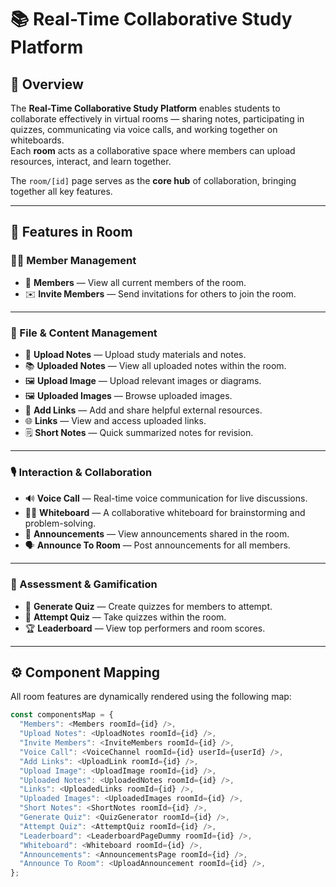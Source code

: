 # 📚 Real-Time Collaborative Study Platform

## 🧠 Overview
The **Real-Time Collaborative Study Platform** enables students to collaborate effectively in virtual rooms — sharing notes, participating in quizzes, communicating via voice calls, and working together on whiteboards.  
Each **room** acts as a collaborative space where members can upload resources, interact, and learn together.

The `room/[id]` page serves as the **core hub** of collaboration, bringing together all key features.

---

## 🚀 Features in Room

### 🧍‍♂️ Member Management
- 👥 **Members** — View all current members of the room.  
- ✉️ **Invite Members** — Send invitations for others to join the room.

---

### 📄 File & Content Management
- 📝 **Upload Notes** — Upload study materials and notes.  
- 📚 **Uploaded Notes** — View all uploaded notes within the room.  
- 🖼️ **Upload Image** — Upload relevant images or diagrams.  
- 🖼️ **Uploaded Images** — Browse uploaded images.  
- 🔗 **Add Links** — Add and share helpful external resources.  
- 🌐 **Links** — View and access uploaded links.  
- 🗒️ **Short Notes** — Quick summarized notes for revision.

---

### 🎙️ Interaction & Collaboration
- 🔊 **Voice Call** — Real-time voice communication for live discussions.  
- 🧑‍🏫 **Whiteboard** — A collaborative whiteboard for brainstorming and problem-solving.  
- 📢 **Announcements** — View announcements shared in the room.  
- 🗣️ **Announce To Room** — Post announcements for all members.

---

### 🧩 Assessment & Gamification
- 🧮 **Generate Quiz** — Create quizzes for members to attempt.  
- 🧠 **Attempt Quiz** — Take quizzes within the room.  
- 🏆 **Leaderboard** — View top performers and room scores.

---

## ⚙️ Component Mapping

All room features are dynamically rendered using the following map:

```javascript
const componentsMap = {
  "Members": <Members roomId={id} />,
  "Upload Notes": <UploadNotes roomId={id} />,
  "Invite Members": <InviteMembers roomId={id} />,
  "Voice Call": <VoiceChannel roomId={id} userId={userId} />,
  "Add Links": <UploadLink roomId={id} />,
  "Upload Image": <UploadImage roomId={id} />,
  "Uploaded Notes": <UploadedNotes roomId={id} />,
  "Links": <UploadedLinks roomId={id} />,
  "Uploaded Images": <UploadedImages roomId={id} />,
  "Short Notes": <ShortNotes roomId={id} />,
  "Generate Quiz": <QuizGenerator roomId={id} />,
  "Attempt Quiz": <AttemptQuiz roomId={id} />,
  "Leaderboard": <LeaderboardPageDummy roomId={id} />,
  "Whiteboard": <Whiteboard roomId={id} />,
  "Announcements": <AnnouncementsPage roomId={id} />,
  "Announce To Room": <UploadAnnouncement roomId={id} />,
};
